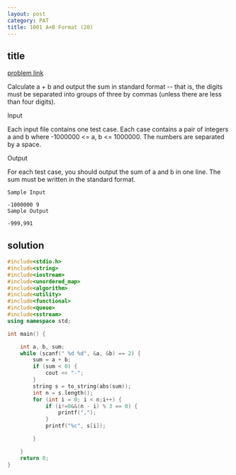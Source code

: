 ```yaml
---
layout: post
category: PAT
title: 1001 A+B Format (20)
---
```


## title
[problem link](https://pintia.cn/problem-sets/994805342720868352/problems/994805528788582400)

Calculate a + b and output the sum in standard format -- that is, the digits must be separated into groups of three by commas (unless there are less than four digits).

Input

Each input file contains one test case. Each case contains a pair of integers a and b where -1000000 <= a, b <= 1000000. The numbers are separated by a space.

Output

For each test case, you should output the sum of a and b in one line. The sum must be written in the standard format.

	Sample Input
	
	-1000000 9
	Sample Output
	
	-999,991

## solution


```c++
#include<stdio.h>
#include<string>
#include<iostream>
#include<unordered_map>
#include<algorithm>
#include<utility>
#include<functional>
#include<queue>
#include<sstream>
using namespace std;

int main() {

	int a, b, sum;
	while (scanf(" %d %d", &a, &b) == 2) {
		sum = a + b;
		if (sum < 0) {
			cout << "-";
		}
		string s = to_string(abs(sum));
		int n = s.length();
		for (int i = 0; i < n;i++) {
			if (i!=0&&(n - i) % 3 == 0) {
				printf(",");
			}
			printf("%c", s[i]);

		}

	}
	return 0;
}

```